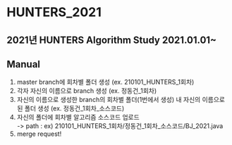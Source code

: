 # HUNTERS_2021
## 2021년 HUNTERS Algorithm Study 2021.01.01~

## Manual
1. master branch에 회차별 폴더 생성 (ex. 210101_HUNTERS_1회차)
2. 각자 자신의 이름으로 branch 생성 (ex. 정동건_1회차)
3. 자신의 이름으로 생성한 branch의 회차별 폴더(1번에서 생성) 내 자신의 이름으로 된 폴더 생성 (ex. 정동건_1회차_소스코드)
4. 자신의 폴더에 회차별 알고리즘 소스코드 업로드 <br/>
-> path : ex) 210101_HUNTERS_1회차/정동건_1회차_소스코드/BJ_2021.java
5. merge request!
